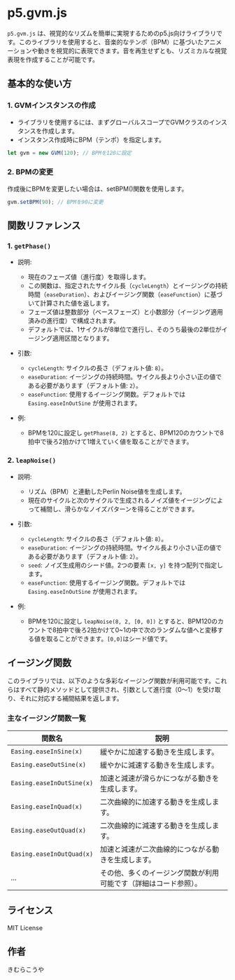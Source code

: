 # p5.gvm.js

`p5.gvm.js` は、視覚的なリズムを簡単に実現するためのp5.js向けライブラリです。このライブラリを使用すると、音楽的なテンポ（BPM）に基づいたアニメーションや動きを視覚的に表現できます。音を再生せずとも、リズミカルな視覚表現を作成することが可能です。

## 基本的な使い方

### 1. GVMインスタンスの作成

- ライブラリを使用するには、まずグローバルスコープでGVMクラスのインスタンスを作成します。
- インスタンス作成時にBPM（テンポ）を指定します。

```javaScript
let gvm = new GVM(120); // BPMを120に設定
```

### 2. BPMの変更

作成後にBPMを変更したい場合は、setBPM()関数を使用します。

```javaScript
gvm.setBPM(90); // BPMを90に変更
```

## 関数リファレンス

### 1. `getPhase()`
- 説明:
  - 現在のフェーズ値（進行度）を取得します。
  - この関数は、指定されたサイクル長（`cycleLength`）とイージングの持続時間（`easeDuration`）、およびイージング関数（`easeFunction`）に基づいて計算された値を返します。
  - フェーズ値は整数部分（ベースフェーズ）と小数部分（イージング適用済みの進行度）で構成されます。
  - デフォルトでは、1サイクルが8単位で進行し、そのうち最後の2単位がイージング適用区間となります。

- 引数:
  - `cycleLength`: サイクルの長さ（デフォルト値: `8`）。
  - `easeDuration`: イージングの持続時間。サイクル長より小さい正の値である必要があります（デフォルト値: `2`）。
  - `easeFunction`: 使用するイージング関数。デフォルトでは `Easing.easeInOutSine` が使用されます。
 
- 例:
  -  BPMを120に設定し `getPhase(8, 2)` とすると、BPM120のカウントで8拍中で後ろ2拍かけて1増えていく値を取ることができます。

### 2. `leapNoise()`
- 説明:
  - リズム（BPM）と連動したPerlin Noise値を生成します。
  - 現在のサイクルと次のサイクルで生成されるノイズ値をイージングによって補間し、滑らかなノイズパターンを得ることができます。
  
- 引数:
  - `cycleLength`: サイクルの長さ（デフォルト値: `8`）。
  - `easeDuration`: イージングの持続時間。サイクル長より小さい正の値である必要があります（デフォルト値: `2`）。
  - `seed`: ノイズ生成用のシード値。2つの要素 `[x, y]` を持つ配列で指定します。
  - `easeFunction`: 使用するイージング関数。デフォルトでは `Easing.easeInOutSine` が使用されます。
 
- 例:
  -  BPMを120に設定し `leapNoise(8, 2, [0, 0])` とすると、BPM120のカウントで8拍中で後ろ2拍かけて0~1の中で次のランダムな値へと変移する値を取ることができます。`[0,0]`はシード値です。

## イージング関数

このライブラリでは、以下のような多彩なイージング関数が利用可能です。これらはすべて静的メソッドとして提供され、引数として進行度（0〜1）を受け取り、それに対応する補間結果を返します。

### 主なイージング関数一覧

| 関数名                   | 説明                                                                 |
|--------------------------|----------------------------------------------------------------------|
| `Easing.easeInSine(x)`   | 緩やかに加速する動きを生成します。                                     |
| `Easing.easeOutSine(x)`  | 緩やかに減速する動きを生成します。                                     |
| `Easing.easeInOutSine(x)`| 加速と減速が滑らかにつながる動きを生成します。                         |
| `Easing.easeInQuad(x)`   | 二次曲線的に加速する動きを生成します。                                 |
| `Easing.easeOutQuad(x)`  | 二次曲線的に減速する動きを生成します。                                 |
| `Easing.easeInOutQuad(x)`| 加速と減速が二次曲線的につながる動きを生成します。                     |
| ...                      | その他、多くのイージング関数が利用可能です（詳細はコード参照）。           |

## ライセンス
MIT License

## 作者
きむらこうや
